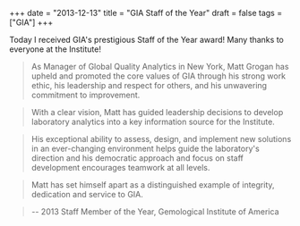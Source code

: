 +++
date = "2013-12-13"
title = "GIA Staff of the Year"
draft = false
tags = ["GIA"]
+++

Today I received GIA's prestigious Staff of the Year award! Many thanks to everyone at the Institute!

> As Manager of Global Quality Analytics in New York, Matt Grogan has upheld and promoted the core values of GIA through his strong work ethic, his leadership and respect for others, and his unwavering commitment to improvement.

> With a clear vision, Matt has guided leadership decisions to develop laboratory analytics into a key information source for the Institute.

> His exceptional ability to assess, design, and implement new solutions in an ever-changing environment helps guide the laboratory's direction and his democratic approach and focus on staff development encourages teamwork at all levels.

> Matt has set himself apart as a distinguished example of integrity, dedication and service to GIA.

> -- 2013 Staff Member of the Year, Gemological Institute of America
